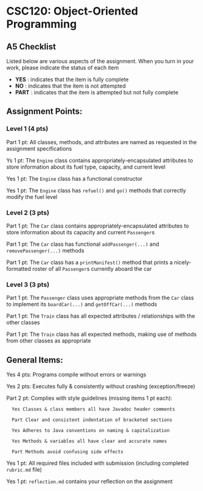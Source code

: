 # CSC120: Object-Oriented Programming
## A5 Checklist

Listed below are various aspects of the assignment.  When you turn in your work, please indicate the status of each item

- **YES** : indicates that the item is fully complete
- **NO** : indicates that the item is not attempted
- **PART** : indicates that the item is attempted but not fully complete


## Assignment Points:

### Level 1 (4 pts)

Part 1 pt: All classes, methods, and attributes are named as requested in the assignment specifications

Ys 1 pt: The `Engine` class contains appropriately-encapsulated attributes to store information about its fuel type, capacity, and current level

Yes 1 pt: The `Engine` class has a functional constructor

Yes 1 pt: The `Engine` class has `refuel()` and `go()` methods that correctly modify the fuel level

### Level 2 (3 pts)

Part 1 pt: The `Car` class contains appropriately-encapsulated attributes to store information about its capacity and current `Passenger`s

Part 1 pt: The `Car` class has functional `addPassenger(...)` and `removePassenger(...)` methods

Part 1 pt: The `Car` class has a `printManifest()` method that prints a nicely-formatted roster of all `Passenger`s currently aboard the car

### Level 3 (3 pts)

Part 1 pt: The `Passenger` class uses appropriate methods from the `Car` class to implement its `boardCar(...)` and `getOffCar(...)` methods

Part 1 pt: The `Train` class has all expected attributes / relationships with the other classes

Part 1 pt: The `Train` class has all expected methods, making use of methods from other classes as appropriate



## General Items:

Yes 4 pts: Programs compile without errors or warnings

Yes 2 pts: Executes fully & consistently without crashing (exception/freeze)

Part 2 pt: Complies with style guidelines (missing items 1 pt each):

      Yes Classes & class members all have Javadoc header comments

      Part Clear and consistent indentation of bracketed sections

      Yes Adheres to Java conventions on naming & capitalization

      Yes Methods & variables all have clear and accurate names

      Part Methods avoid confusing side effects

Yes 1 pt: All required files included with submission (including completed `rubric.md` file)

Yes 1 pt: `reflection.md` contains your reflection on the assignment
